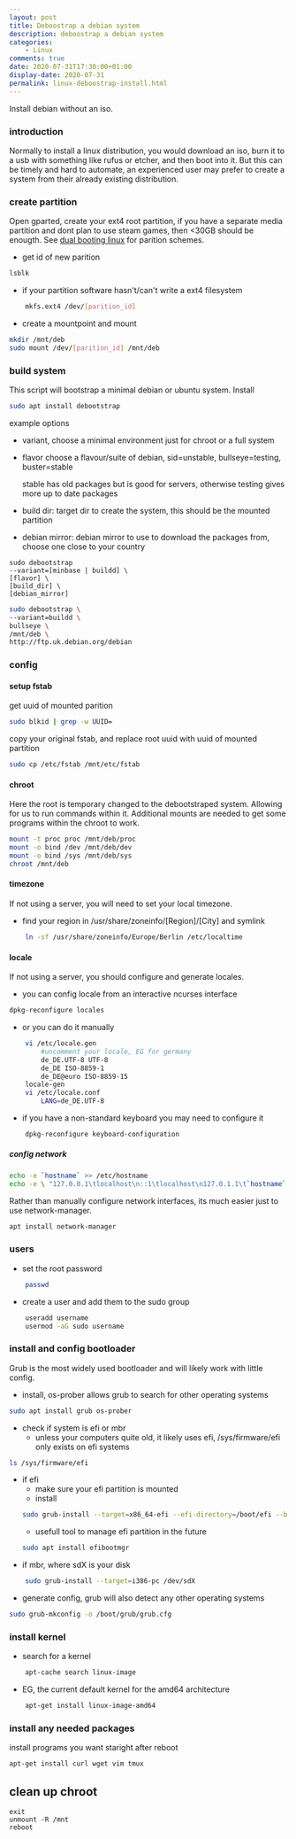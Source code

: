 ```yaml
---
layout: post
title: Deboostrap a debian system
description: deboostrap a debian system
categories:
    - Linux
comments: true
date: 2020-07-31T17:30:00+01:00
display-date: 2020-07-31
permalink: linux-deboostrap-install.html
---
```

Install debian without an iso.

### introduction
Normally to install a linux distribution, you would download an iso, burn it to a usb with something like rufus or etcher, and then boot into it. But this can be timely and hard to automate, an experienced user may prefer to create a system from their already existing distribution.

### create partition
Open gparted, create your ext4 root partition, if you have a separate media partition and dont plan to use steam games, then <30GB should be enougth. 
See [dual booting linux](/dual-boot-linux.html) for parition schemes.

- get id of new parition
```sh
lsblk
```
- if your partition software hasn't/can't write a ext4 filesystem
```sh
    mkfs.ext4 /dev/[parition_id]
```

- create a mountpoint and mount
```sh
mkdir /mnt/deb
sudo mount /dev/[parition_id] /mnt/deb
```

### build system
This script will bootstrap a minimal debian or ubuntu system.
Install
```sh
sudo apt install debootstrap
```
example options
- variant, choose a minimal environment just for chroot or a full system
- flavor choose a flavour/suite of debian, sid=unstable, bullseye=testing, buster=stable
 
    stable has old packages but is good for servers, otherwise testing gives more up to date packages
- build dir: target dir to create the system, this should be the mounted partition
- debian mirror: debian mirror to use to download the packages from, choose one close to your country

```
sudo debootstrap 
--variant=[minbase | buildd] \
[flavor] \
[build_dir] \
[debian_mirror]
```
```sh
sudo debootstrap \
--variant=buildd \
bullseye \
/mnt/deb \
http://ftp.uk.debian.org/debian
```
### config
#### setup fstab
get uuid of mounted parition
```sh
sudo blkid | grep -w UUID=
```
copy your original fstab, and replace root uuid with uuid of mounted partition
```sh
sudo cp /etc/fstab /mnt/etc/fstab
```
#### chroot
Here the root is temporary changed to the debootstraped system. Allowing for us to run commands within it.
Additional mounts are needed to get some programs within the chroot to work.
```sh
mount -t proc proc /mnt/deb/proc
mount -o bind /dev /mnt/deb/dev
mount -o bind /sys /mnt/deb/sys
chroot /mnt/deb
```
#### timezone
If not using a server, you will need to set your local timezone.

- find your region in /usr/share/zoneinfo/[Region]/[City] and symlink
```sh
    ln -sf /usr/share/zoneinfo/Europe/Berlin /etc/localtime
```

#### locale
If not using a server, you should configure and generate locales.

- you can config locale from an interactive ncurses interface
```sh
dpkg-reconfigure locales
```
- or you can do it manually
```sh
    vi /etc/locale.gen 
        #uncomment your locale, EG for germany
        de_DE.UTF-8 UTF-8
        de_DE ISO-8859-1
        de_DE@euro ISO-8859-15
    locale-gen
    vi /etc/locale.conf 
        LANG=de_DE.UTF-8
```
- if you have a non-standard keyboard you may need to configure it
```sh
    dpkg-reconfigure keyboard-configuration
```

##### config network
```sh
echo -e `hostname` >> /etc/hostname
echo -e \ "127.0.0.1\tlocalhost\n::1\tlocalhost\n127.0.1.1\t`hostname`.localdomain `hostname`" >> /etc/hosts
```
Rather than manually configure network interfaces, its much easier just to use network-manager.
```sh
apt install network-manager
```
### users
- set the root password
```sh
    passwd
```
- create a user and add them to the sudo group
```sh
    useradd username
    usermod -aG sudo username
```

### install and config bootloader
Grub is the most widely used bootloader and will likely work with little config.

- install, os-prober allows grub to search for other operating systems
```sh
sudo apt install grub os-prober
```
- check if system is efi or mbr
    - unless your computers quite old, it likely uses efi, /sys/firmware/efi only exists on efi systems
```sh
ls /sys/firmware/efi
```
- if efi
    - make sure your efi partition is mounted
    - install
    ```sh
    sudo grub-install --target=x86_64-efi --efi-directory=/boot/efi --bootloader-id=debian-grub
    ```
    - usefull tool to manage efi partition in the future
    ```sh
    sudo apt install efibootmgr
    ```
- if mbr, where sdX is your disk
```sh
    sudo grub-install --target=i386-pc /dev/sdX
```
- generate config, grub will also detect any other operating systems
```sh
sudo grub-mkconfig -o /boot/grub/grub.cfg
```

### install kernel
- search for a kernel
```sh
    apt-cache search linux-image
```
- EG, the current default kernel for the amd64 architecture
```sh
    apt-get install linux-image-amd64
```

### install any needed packages
install programs you want staright after reboot
```sh
apt-get install curl wget vim tmux
```

## clean up chroot
    exit
    unmount -R /mnt 
    reboot
